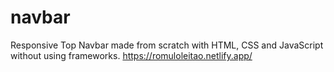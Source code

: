 # navbar
Responsive Top Navbar made from scratch with HTML, CSS and JavaScript without using frameworks. https://romuloleitao.netlify.app/
